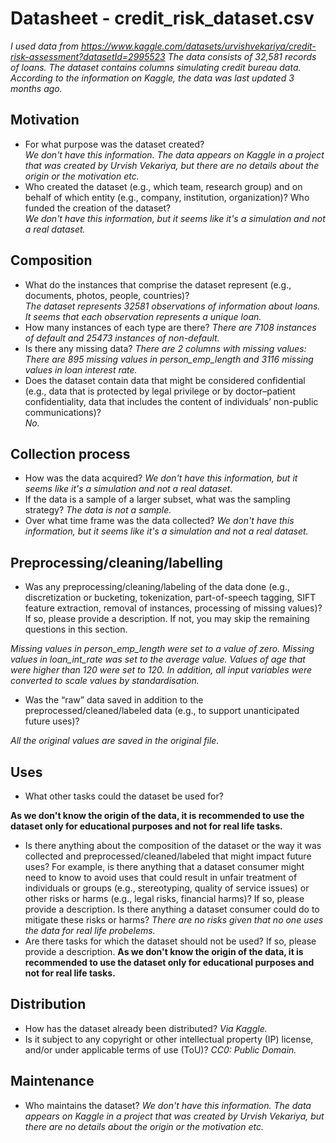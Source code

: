 # Datasheet - credit_risk_dataset.csv

_I used data from https://www.kaggle.com/datasets/urvishvekariya/credit-risk-assessment?datasetId=2995523
The data consists of 32,581 records of loans. 
The dataset contains columns simulating credit bureau data.
According to the information on Kaggle, the data was last updated 3 months ago._

## Motivation

- For what purpose was the dataset created?  
*We don't have this information. The data appears on Kaggle in a project that was created by Urvish Vekariya, but there are no details about the origin or the motivation etc.*
- Who created the dataset (e.g., which team, research group) and on behalf of which entity (e.g., company, institution, organization)? Who funded the creation of the dataset?  
 *We don't have this information, but it seems like it's a simulation and not a real dataset.*



 
## Composition

- What do the instances that comprise the dataset represent (e.g., documents, photos, people, countries)?  
_The dataset represents 32581 observations of information about loans. It seems that each observation represents a unique loan._
- How many instances of each type are there? 
  _There are 7108 instances of default and 25473 instances of non-default._
- Is there any missing data? 
_There are 2 columns with missing values: There are 895 missing values in person_emp_length and 3116 missing values in loan interest rate._
- Does the dataset contain data that might be considered confidential (e.g., data that is protected by legal privilege or by    doctor–patient confidentiality, data that includes the content of individuals’ non-public communications)?  
_No._

## Collection process

- How was the data acquired? 
_We don't have this information, but it seems like it's a simulation and not a real dataset._
- If the data is a sample of a larger subset, what was the sampling strategy? 
_The data is not a sample._
- Over what time frame was the data collected?
 _We don't have this information, but it seems like it's a simulation and not a real dataset._

## Preprocessing/cleaning/labelling

- Was any preprocessing/cleaning/labeling of the data done (e.g., discretization or bucketing, tokenization, part-of-speech tagging, SIFT feature extraction, removal of instances, processing of missing values)? If so, please provide a description. If not, you may skip the remaining questions in this section.

*Missing values in person_emp_length were set to a value of zero. Missing values in loan_int_rate was set to the average value. Values of age that were higher than 120 were set to 120. In addition, all input variables were converted to scale values by standardisation.*

- Was the “raw” data saved in addition to the preprocessed/cleaned/labeled data (e.g., to support unanticipated future uses)?  

*All the original values are saved in the original file.*
 
## Uses

- What other tasks could the dataset be used for? 

__As we don't know the origin of the data, it is recommended to use the dataset only for educational purposes and not for real life tasks.__

- Is there anything about the composition of the dataset or the way it was collected and preprocessed/cleaned/labeled that might impact future uses? For example, is there anything that a dataset consumer might need to know to avoid uses that could result in unfair treatment of individuals or groups (e.g., stereotyping, quality of service issues) or other risks or harms (e.g., legal risks, financial harms)? If so, please provide a description. Is there anything a dataset consumer could do to mitigate these risks or harms? *There are no risks given that no one uses the data for real life probelems.*
- Are there tasks for which the dataset should not be used? If so, please provide a description.
__As we don't know the origin of the data, it is recommended to use the dataset only for educational purposes and not for real life tasks.__

## Distribution

- How has the dataset already been distributed? *Via Kaggle.*
- Is it subject to any copyright or other intellectual property (IP) license, and/or under applicable terms of use (ToU)? *CC0: Public Domain.* 

## Maintenance

- Who maintains the dataset? *We don't have this information. The data appears on Kaggle in a project that was created by Urvish Vekariya, but there are no details about the origin or the motivation etc.*

